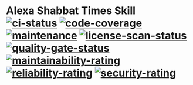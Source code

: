 # Alexa Shabbat Times Skill</br>[![ci-status]][1] [![code-coverage]][2] [![maintenance]][0] [![license-scan-status]][3]</br>[![quality-gate-status]][2] [![maintainability-rating]][2] [![reliability-rating]][2] [![security-rating]][2]

<!-- Real Links -->
[0]: https://github.com/TomerFi/alexa-skill-shabbat-times
[1]: https://github.com/TomerFi/alexa-skill-shabbat-times/actions
[2]: https://sonarcloud.io/dashboard?id=info.tomfi%3Aalexa-skill-shabbat-times
[3]: https://app.fossa.io/projects/git%2Bgithub.com%2FTomerFi%2Falexa-skill-shabbat-times
<!-- Badges Links -->
[ci-status]: https://github.com/TomerFi/alexa-skill-shabbat-times/workflows/Build/badge.svg?branch=master
[code-coverage]: https://sonarcloud.io/api/project_badges/measure?project=info.tomfi%3Aalexa-skill-shabbat-times&metric=coverage
[license-scan-status]: https://app.fossa.io/api/projects/git%2Bgithub.com%2FTomerFi%2Falexa-skill-shabbat-times.svg?type=shield
[maintainability-rating]: https://sonarcloud.io/api/project_badges/measure?project=info.tomfi%3Aalexa-skill-shabbat-times&metric=sqale_rating
[maintenance]: https://img.shields.io/badge/Maintained%3F-yes-green.svg
[reliability-rating]: https://sonarcloud.io/api/project_badges/measure?project=info.tomfi%3Aalexa-skill-shabbat-times&metric=reliability_rating
[security-rating]: https://sonarcloud.io/api/project_badges/measure?project=info.tomfi%3Aalexa-skill-shabbat-times&metric=security_rating
[quality-gate-status]: https://sonarcloud.io/api/project_badges/measure?project=info.tomfi%3Aalexa-skill-shabbat-times&metric=alert_status

